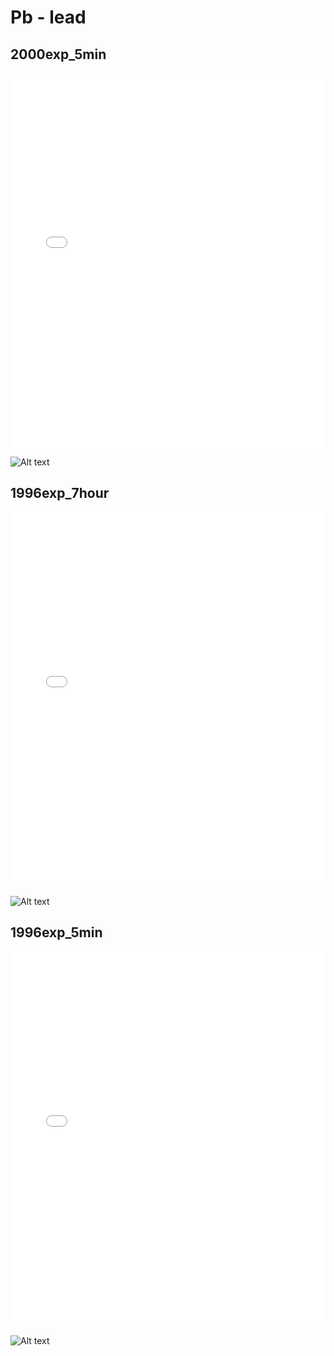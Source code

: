 # Pb - lead

## 2000exp_5min

<iframe src="../Pb_2000exp_5min.html" width="100%" height="600px" frameborder="0"></iframe>

![Alt text](Pb_2000exp_5min.png)

## 1996exp_7hour

<iframe src="../Pb_1996exp_7hour.html" width="100%" height="600px" frameborder="0"></iframe>

![Alt text](Pb_1996exp_7hour.png)

## 1996exp_5min

<iframe src="../Pb_1996exp_5min.html" width="100%" height="600px" frameborder="0"></iframe>

![Alt text](Pb_1996exp_5min.png)

